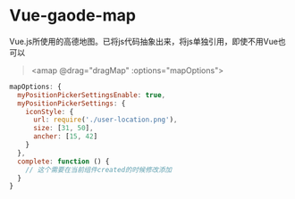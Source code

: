 # Vue-gaode-map
Vue.js所使用的高德地图。已将js代码抽象出来，将js单独引用，即使不用Vue也可以

><amap @drag="dragMap" :options="mapOptions"></amap>

```javascript
mapOptions: {
  myPositionPickerSettingsEnable: true,
  myPositionPickerSettings: {
    iconStyle: {
      url: require('./user-location.png'),
      size: [31, 50],
      ancher: [15, 42]
    }
  },
  complete: function () {
    // 这个需要在当前组件created的时候修改添加
  }
}
```